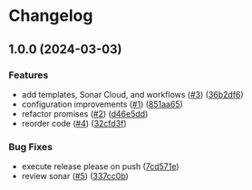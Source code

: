 # Changelog

## 1.0.0 (2024-03-03)


### Features

* add templates, Sonar Cloud, and workflows ([#3](https://github.com/daxadal/epub-parser/issues/3)) ([36b2df6](https://github.com/daxadal/epub-parser/commit/36b2df6a67147803bf813f965255d61032e84b55))
* configuration improvements ([#1](https://github.com/daxadal/epub-parser/issues/1)) ([851aa65](https://github.com/daxadal/epub-parser/commit/851aa658811bfa8b3c84b81cc8679eb92b77dac9))
* refactor promises ([#2](https://github.com/daxadal/epub-parser/issues/2)) ([d46e5dd](https://github.com/daxadal/epub-parser/commit/d46e5ddf3fc74488ea0c5cbeaa757cbb498b96d7))
* reorder code ([#4](https://github.com/daxadal/epub-parser/issues/4)) ([32cfd3f](https://github.com/daxadal/epub-parser/commit/32cfd3f7f797a34b11b30eace5bf94d906c06935))


### Bug Fixes

* execute release please on push ([7cd571e](https://github.com/daxadal/epub-parser/commit/7cd571e891af18a6e6afc8ba63e4862ea78154b1))
* review sonar ([#5](https://github.com/daxadal/epub-parser/issues/5)) ([337cc0b](https://github.com/daxadal/epub-parser/commit/337cc0b4ffea4134445dc694421078c5671c4472))
